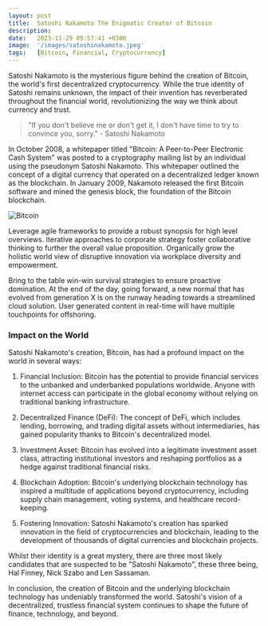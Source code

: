 ```yaml
---
layout: post
title:  Satoshi Nakamoto The Enigmatic Creator of Bitcoin
description:
date:   2023-11-29 09:57:41 +0300
image:  '/images/satoshinakamoto.jpeg'
tags:   [Bitcoin, Financial, Cryptocurrency]
---
```

Satoshi Nakamoto is the mysterious figure behind the creation of Bitcoin, the world's first decentralized cryptocurrency. While the true identity of Satoshi remains unknown, the impact of their invention has reverberated throughout the financial world, revolutionizing the way we think about currency and trust.


> "If you don't believe me or don't get it, I don't have time to try to convince you, sorry." - Satoshi Nakamoto

In October 2008, a whitepaper titled "Bitcoin: A Peer-to-Peer Electronic Cash System" was posted to a cryptography mailing list by an individual using the pseudonym Satoshi Nakamoto. This whitepaper outlined the concept of a digital currency that operated on a decentralized ledger known as the blockchain. In January 2009, Nakamoto released the first Bitcoin software and mined the genesis block, the foundation of the Bitcoin blockchain.

![Bitcoin]({{site.baseurl}}/images/bitcoinblog1.png)


Leverage agile frameworks to provide a robust synopsis for high level overviews. Iterative approaches to corporate strategy foster collaborative thinking to further the overall value proposition. Organically grow the holistic world view of disruptive innovation via workplace diversity and empowerment.

Bring to the table win-win survival strategies to ensure proactive domination. At the end of the day, going forward, a new normal that has evolved from generation X is on the runway heading towards a streamlined cloud solution. User generated content in real-time will have multiple touchpoints for offshoring.

### Impact on the World

Satoshi Nakamoto's creation, Bitcoin, has had a profound impact on the world in several ways:

1. Financial Inclusion: Bitcoin has the potential to provide financial services to the unbanked and underbanked populations worldwide. Anyone with internet access can participate in the global economy without relying on traditional banking infrastructure.

2. Decentralized Finance (DeFi): The concept of DeFi, which includes lending, borrowing, and trading digital assets without intermediaries, has gained popularity thanks to Bitcoin's decentralized model.

3. Investment Asset: Bitcoin has evolved into a legitimate investment asset class, attracting institutional investors and reshaping portfolios as a hedge against traditional financial risks.

4. Blockchain Adoption: Bitcoin's underlying blockchain technology has inspired a multitude of applications beyond cryptocurrency, including supply chain management, voting systems, and healthcare record-keeping.

5. Fostering Innovation: Satoshi Nakamoto's creation has sparked innovation in the field of cryptocurrencies and blockchain, leading to the development of thousands of digital currencies and blockchain projects.


Whilst their identity is a great mystery, there are three most likely candidates that are suspected to be "Satoshi Nakamoto", these three being, Hal Finney, Nick Szabo and Len Sassaman. 

In conclusion, the creation of Bitcoin and the underlying blockchain technology has undeniably transformed the world. Satoshi's vision of a decentralized, trustless financial system continues to shape the future of finance, technology, and beyond.





